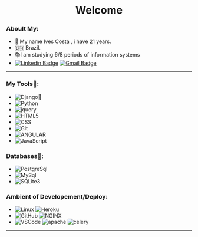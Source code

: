 <h1 align="center"> 
	Welcome
</h1>

### Aboult My: 
- 👋 My name Ives Costa , i have 21 years.
- 🇧🇷  Brazil.
- 📚I am studying 6/8 periods of information systems 
- [![Linkedin Badge](https://img.shields.io/badge/-LinkedIn-blue?style=flat-square&logo=Linkedin&logoColor=white&link=https://www.linkedin.com/in/ives-costa-082274183/)](https://www.linkedin.com/in/ives-costa-082274183/)
 [![Gmail Badge](https://img.shields.io/badge/ivescosta@cerberussistem.com.br-00000?style=flat-square&logo=Hotmail&logoColor=white&link=mailto:ivescosta@cerberussistem.com.br)](mailto:ivescosta@cerberussistem.com.br)

<hr>

### My Tools🔧:

- ![Django](https://img.shields.io/badge/-Django-092E20?&logo=Django&logoColor=FFFFFF)💖
- ![Python](https://img.shields.io/badge/-Python-3776AB?&logo=Python&logoColor=f5dc3b)
- ![jquery](https://img.shields.io/badge/-Jquery/Ajax-3333ff?&logo=Jquery&logoColor=fffffff)
- ![HTML5](https://img.shields.io/badge/-HTML5-E34F26?&logo=HTML5&logoColor=FFFFFF) 
- ![CSS](https://img.shields.io/badge/-CSS-0000ff?&logo=css3&logoColor=ffffff) 
- ![Git](https://img.shields.io/badge/-Git-fffffc?&logo=git&logoColor=fd003b) 
- ![ANGULAR](https://img.shields.io/badge/-Angular-ff0066?&logo=Angular&logoColor=FFFFFF) 
- ![JavaScript](https://img.shields.io/badge/-javascript-ffff00?&logo=JavaScript&logoColor=ffffff) 

</hr>

### Databases💽:
- ![PostgreSql](https://img.shields.io/badge/-PostgreSql-336791?&logo=postgresql&logoColor=FFFFFF) 
- ![MySql](https://img.shields.io/badge/-MySql-003B57?&logo=MySQL&logoColor=FFFFFF) 
- ![SQLite3](https://img.shields.io/badge/-SQLite-4479A1?&logo=sqlite&logoColor=FFFFFF)

### Ambient of Developement/Deploy:
- ![Linux](https://img.shields.io/badge/-Linux-FCC624?&logo=Linux&logoColor=FFFFFF) ![Heroku](https://img.shields.io/badge/-Heroku-cc00cc?&logo=heroku&logoColor=FFFFFF) 
- ![GitHub](https://img.shields.io/badge/-GitHub-181717?&logo=GitHub&logoColor=FFFFFF) ![NGINX](https://img.shields.io/badge/-NGINX-ffffff?&logo=nginx&logoColor=00ff00)
- ![VSCode](https://img.shields.io/badge/-VSCode-007ACC?&logo=Visual%20Studio%20Code&logoColor=FFFFFF) ![apache](https://img.shields.io/badge/-apache2-ffffff?&logo=apache&logoColor=660033)
![celery](https://img.shields.io/badge/-celery-99ff99?&logo=celery&logoColor=fffffff)

<hr>


 

